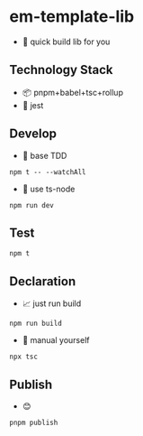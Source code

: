 # em-template-lib

- 🚀 quick build lib for you

## Technology Stack

- 📦 pnpm+babel+tsc+rollup 
- 🍎 jest


## Develop

- 🔧 base TDD

```shell
npm t -- --watchAll
```

- 🚌 use ts-node 

```shell
npm run dev
```

## Test

```shell
npm t
```

## Declaration 

- 📈 just run build

```shell
npm run build
```

- 👋 manual yourself

```shell
npx tsc 
```

## Publish

- 😊 

```shell
pnpm publish
```
